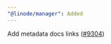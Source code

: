 ```yaml
---
"@linode/manager": Added
---
```


Add metadata docs links ([#9304](https://github.com/linode/manager/pull/9304))
